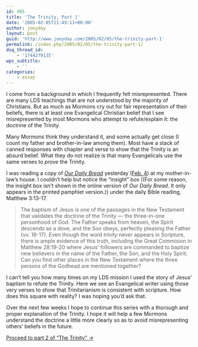 ```yaml
---
id: 495
title: 'The Trinity, Part 1'
date: '2005-02-05T21:49:11+00:00'
author: joeyday
layout: post
guid: 'http://www.joeyday.com/2005/02/05/the-trinity-part-1'
permalink: /index.php/2005/02/05/the-trinity-part-1/
dsq_thread_id:
    - '1744279135'
wps_subtitle:
    - ''
categories:
    - essay
---
```


I come from a background in which I frequently felt misrepresented. There are many LDS teachings that are not understood by the majority of Christians. But as much as Mormons cry out for fair representation of their beliefs, there is at least one Evangelical Christian belief that I see misrepresented by most Mormons who attempt to refute/explain it: the doctrine of the Trinity.

Many Mormons think they understand it, and some actually get close (I count my father and brother-in-law among them). Most have a stack of canned responses with chapter and verse to show that the Trinity is an absurd belief. What they do not realize is that many Evangelicals use the same verses to *prove* the Trinity.

I was reading a copy of <cite>[Our Daily Bread](http://www.gospelcom.net/rbc/odb/odb.shtml)</cite> yesterday ([Feb. 4](http://www.gospelcom.net/rbc/odb/odb-02-04-05.shtml)) at my mother-in-law’s house. I couldn’t help but notice the “insight” box ((For some reason, the insight box isn’t shown in the online version of <cite>Our Daily Bread</cite>. It only appears in the printed pamphlet version.)) under the daily Bible reading, Matthew 3:13-17.

> The baptism of Jesus is one of the passages in the New Testament that validates the doctrine of the Trinity — the three-in-one personhood of God. The Father speaks from heaven, the Spirit descends as a dove, and the Son obeys, perfectly pleasing the Father (vv. 16-17). Even though the word *trinity* never appears in Scripture, there is ample evidence of this truth, including the Great Commision in Matthew 28:19-20 where Jesus’ followers are commanded to baptize new believers in the name of the Father, the Son, and the Holy Spirit. Can you find other places in the New Testament where the three persons of the Godhead are mentioned together?

I can’t tell you how many times on my LDS mission I used the story of Jesus’ baptism to refute the Trinity. Here we see an Evangelical writer using those very verses to show that Trinitarianism is consistent with scripture. How does this square with reality? I was hoping you’d ask that.

Over the next few weeks I hope to continue this series with a thorough and proper explanation of the Trinity. I hope it will help a few Mormons understand the doctrine a little more clearly so as to avoid misrepresenting others’ beliefs in the future.

[Proceed to part 2 of “The Trinity” →](http://joeyday.com/2005/04/05/the-trinity-part-2)